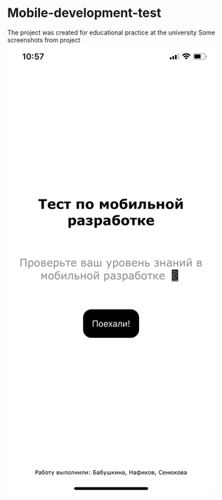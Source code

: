 # Mobile-development-test
The project was created for educational practice at the university
Some screenshots from project
![alt text](https://github.com/Argon-cell/Mobile-development-test/blob/main/ПИ-2-20_Бабушкина_Нафиков_Сенюкова_Начальный%20скриншот.PNG)
